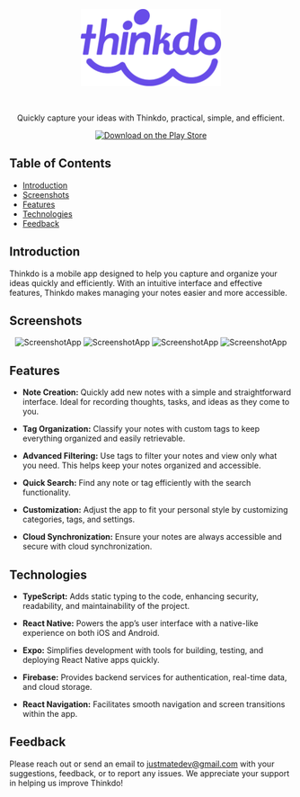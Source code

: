 <p align="center">
	<img alt="Thinkdo" title="Thinkdo" src="https://raw.githubusercontent.com/justmatedev/thinkdo/a9aff6cbcc5b0a7d32211f80316e2c6eda0184a4/src/assets/logo.svg" width="250"> 
</p>
<br/>
<p align="center">
  Quickly capture your ideas with Thinkdo, practical, simple, and efficient.
</p>

<p align="center">
  <a href="https://play.google.com/store/apps/details?id=com.justmate.thinkdo">
    <img alt="Download on the Play Store" title="Play Store" src="http://i.imgur.com/mtGRPuM.png" width="140">
  </a>
</p>

## Table of Contents

- [Introduction](#introduction)
- [Screenshots](#screenshots)
- [Features](#features)
- [Technologies](#technologies)
- [Feedback](#feedback)

## Introduction

Thinkdo is a mobile app designed to help you capture and organize your ideas quickly and efficiently. With an intuitive interface and effective features, Thinkdo makes managing your notes easier and more accessible.

## Screenshots

<p align="center">
	<img alt="ScreenshotApp" title="ScreenshotApp" src="https://play-lh.googleusercontent.com/qS3GHvRUT6-eK9aKYoP7iel7oe69ZIKsBkWfqsuK7FH_phwozEa0bwkBzDGQAPYIQ0I=w2560-h1440" width="200"> 
	<img alt="ScreenshotApp" title="ScreenshotApp" src="https://play-lh.googleusercontent.com/qJQqoMDhjLvP_ciO_bf2solVRGKAtt4pzeK1xYNovGw7GfWMO1qwFU77tyvVQA-lcQ-0=w2560-h1440" width="200"> 
	<img alt="ScreenshotApp" title="ScreenshotApp" src="https://play-lh.googleusercontent.com/SPJRTZxA7L7w2xGu-IYtm0XMNcDGwkZoTTRCM7ZYt_tOXbAbFJwbNRxYC0YTbBRUi52r=w2560-h1440" width="200"> 
	<img alt="ScreenshotApp" title="ScreenshotApp" src="https://play-lh.googleusercontent.com/6aMITqZ8CQgM5-O-kKZ-ImN2qMxLuyPar38hpK2hkhefRSa0t83ErxXh9cHZrHRn6Q=w2560-h1440" width="200"> 
</p>

## Features

- **Note Creation:** Quickly add new notes with a simple and straightforward interface. Ideal for recording thoughts, tasks, and ideas as they come to you.

- **Tag Organization:** Classify your notes with custom tags to keep everything organized and easily retrievable.

- **Advanced Filtering:** Use tags to filter your notes and view only what you need. This helps keep your notes organized and accessible.

- **Quick Search:** Find any note or tag efficiently with the search functionality.

- **Customization:** Adjust the app to fit your personal style by customizing categories, tags, and settings.
- **Cloud Synchronization:** Ensure your notes are always accessible and secure with cloud synchronization.

## Technologies

- **TypeScript:** Adds static typing to the code, enhancing security, readability, and maintainability of the project.

- **React Native:** Powers the app’s user interface with a native-like experience on both iOS and Android.

- **Expo:** Simplifies development with tools for building, testing, and deploying React Native apps quickly.

- **Firebase:** Provides backend services for authentication, real-time data, and cloud storage.

- **React Navigation:** Facilitates smooth navigation and screen transitions within the app.

## Feedback

Please reach out or send an email to justmatedev@gmail.com with your suggestions, feedback, or to report any issues. We appreciate your support in helping us improve Thinkdo!
